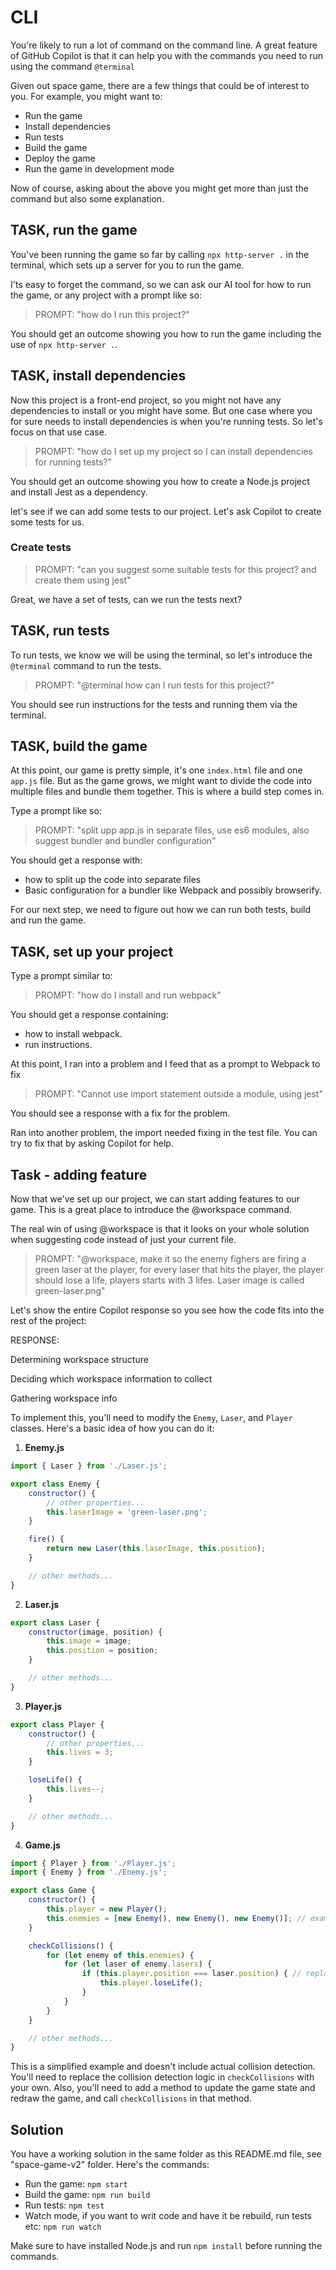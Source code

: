 # CLI

You're likely to run a lot of command on the command line. A great feature of GitHub Copilot is that it can help you with the commands you need to run using the command `@terminal`

Given out space game, there are a few things that could be of interest to you. For example, you might want to:

- Run the game
- Install dependencies
- Run tests
- Build the game
- Deploy the game
- Run the game in development mode

Now of course, asking about the above you might get more than just the command but also some explanation.

## TASK, run the game

You've been running the game so far by calling `npx http-server .` in the terminal, which sets up a server for you to run the game.

I'ts easy to forget the command, so we can ask our AI tool for how to run the game, or any project with a prompt like so:

> PROMPT: "how do I run this project?"

You should get an outcome showing you how to run the game including the use of `npx http-server .`.

## TASK, install dependencies

Now this project is a front-end project, so you might not have any dependencies to install or you might have some. But one case where you for sure needs to install dependencies is when you're running tests. So let's focus on that use case.

> PROMPT: "how do I set up my project so I can install dependencies for running tests?"

You should get an outcome showing you how to create a Node.js project and install Jest as a dependency.

let's see if we can add some tests to our project. Let's ask Copilot to create some tests for us.

### Create tests

> PROMPT: "can you suggest some suitable tests for this project? and create them using jest"

Great, we have a set of tests, can we run the tests next?

## TASK, run tests

To run tests, we know we will be using the terminal, so let's introduce the `@terminal` command to run the tests.

> PROMPT: "@terminal how can I run tests for this project?"

You should see run instructions for the tests and running them via the terminal.

## TASK, build the game

At this point, our game is pretty simple, it's one `index.html` file and one `app.js` file. But as the game grows, we might want to divide the code into multiple files and bundle them together. This is where a build step comes in.

Type a prompt like so: 

> PROMPT: "split upp app.js in separate files, use es6 modules, also suggest bundler and bundler configuration"

You should get a response with:

- how to split up the code into separate files
- Basic configuration for a bundler like Webpack and possibly browserify.

For our next step, we need to figure out how we can run both tests, build and run the game.

## TASK, set up your project

Type a prompt similar to:

> PROMPT: "how do I install and run webpack"

You should get a response containing:

- how to install webpack.
- run instructions.

At this point, I ran into a problem and I feed that as a prompt to Webpack to fix

> PROMPT: "Cannot use import statement outside a module, using jest"

You should see a response with a fix for the problem.

Ran into another problem, the import needed fixing in the test file. You can try to fix that by asking Copilot for help.

## Task - adding feature

Now that we've set up our project, we can start adding features to our game. This is a great place to introduce the @workspace command.

The real win of using @workspace is that it looks on your whole solution when suggesting code instead of just your current file.

> PROMPT: "@workspace, make it so the enemy fighers are firing a green laser at the player, for every laser that hits the player, the player should lose a life, players starts with 3 lifes. Laser image is called green-laser.png"

Let's show the entire Copilot response so you see how the code fits into the rest of the project:

RESPONSE:

Determining workspace structure

Deciding which workspace information to collect

Gathering workspace info

To implement this, you'll need to modify the `Enemy`, `Laser`, and `Player` classes. Here's a basic idea of how you can do it:

1. **Enemy.js**
```javascript
import { Laser } from './Laser.js';

export class Enemy {
    constructor() {
        // other properties...
        this.laserImage = 'green-laser.png';
    }

    fire() {
        return new Laser(this.laserImage, this.position);
    }

    // other methods...
}
```

2. **Laser.js**
```javascript
export class Laser {
    constructor(image, position) {
        this.image = image;
        this.position = position;
    }

    // other methods...
}
```

3. **Player.js**
```javascript
export class Player {
    constructor() {
        // other properties...
        this.lives = 3;
    }

    loseLife() {
        this.lives--;
    }

    // other methods...
}
```

4. **Game.js**
```javascript
import { Player } from './Player.js';
import { Enemy } from './Enemy.js';

export class Game {
    constructor() {
        this.player = new Player();
        this.enemies = [new Enemy(), new Enemy(), new Enemy()]; // example enemies
    }

    checkCollisions() {
        for (let enemy of this.enemies) {
            for (let laser of enemy.lasers) {
                if (this.player.position === laser.position) { // replace with actual collision detection
                    this.player.loseLife();
                }
            }
        }
    }

    // other methods...
}
```

This is a simplified example and doesn't include actual collision detection. You'll need to replace the collision detection logic in `checkCollisions` with your own. Also, you'll need to add a method to update the game state and redraw the game, and call `checkCollisions` in that method.

## Solution

You have a working solution in the same folder as this README.md file, see "space-game-v2" folder. Here's the commands:

- Run the game: `npm start`
- Build the game: `npm run build`
- Run tests: `npm test`
- Watch mode, if you want to writ code and have it be rebuild, run tests etc: `npm run watch`

Make sure to have installed Node.js and run `npm install` before running the commands.